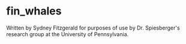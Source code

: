 # fin_whales

Written by Sydney Fitzgerald for purposes of use by Dr. Spiesberger's research group at the University of Pennsylvania.
